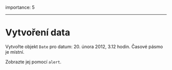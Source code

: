 importance: 5

---

# Vytvoření data

Vytvořte objekt `Date` pro datum: 20. února 2012, 3.12 hodin. Časové pásmo je místní.

Zobrazte jej pomocí `alert`.

